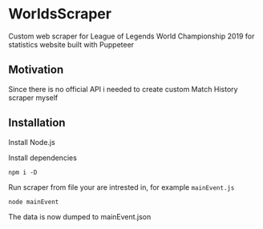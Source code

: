 # WorldsScraper

Custom web scraper for League of Legends World Championship 2019 for statistics website built with Puppeteer

## Motivation

Since there is no official API i needed to create custom Match History scraper myself

## Installation

Install Node.js

Install dependencies

```
npm i -D
```

Run scraper from file your are intrested in, for example `mainEvent.js`

```
node mainEvent
```

The data is now dumped to mainEvent.json
